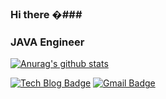 ### Hi there �###
### JAVA Engineer

[![Anurag's github stats](https://github-readme-stats.vercel.app/api?username=pmguda)](https://github.com/anuraghazra/github-readme-stats)

[![Tech Blog Badge](http://img.shields.io/badge/-Tech%20blog-black?style=flat-square&logo=github&link=https://www.pmguda.com/)](https://www.pmguda.com/)
[![Gmail Badge](https://img.shields.io/badge/Gmail-d14836?style=flat-square&logo=Gmail&logoColor=white&link=mailto:ganziguda@gmail.com)](mailto:ganziguda01@gmail.com)
<!--
**pmguda/pmguda** is a ✨ _special_ ✨ repository because its `README.md` (this file) appears on your GitHub profile.

Here are some ideas to get you started:

- 🔭 I’m currently working on ...
- 🌱 I’m currently learning ...
- 👯 I’m looking to collaborate on ...
- 🤔 I’m looking for help with ...
- 💬 Ask me about ...
- 📫 How to reach me: ...
- 😄 Pronouns: ...
- ⚡ Fun fact: ...
-->
